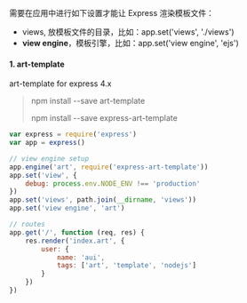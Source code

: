 需要在应用中进行如下设置才能让 Express 渲染模板文件：

- views, 放模板文件的目录，比如：app.set('views', './views')
- **view engine**，模板引擎，比如：app.set('view engine', 'ejs')

#### 1. art-template

art-template for express 4.x

>npm install --save art-template
>
>npm install --save express-art-template

```javascript
var express = require('express')
var app = express()

// view engine setup
app.engine('art', require('express-art-template'))
app.set('view', {
    debug: process.env.NODE_ENV !== 'production'
})
app.set('views', path.join(__dirname, 'views'))
app.set('view engine', 'art')

// routes
app.get('/', function (req, res) {
    res.render('index.art', {
        user: {
            name: 'aui',
            tags: ['art', 'template', 'nodejs']
        }
    })
})
```